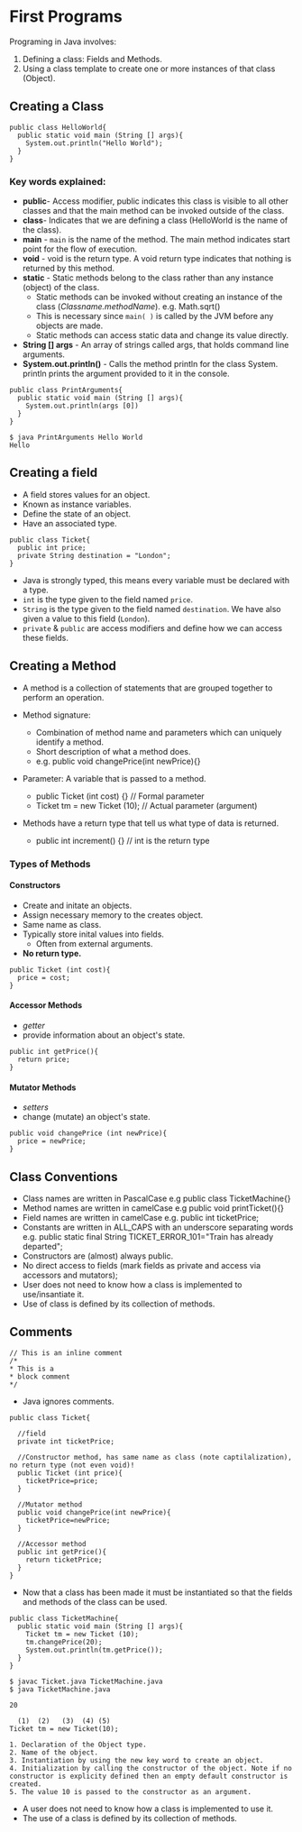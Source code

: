 # First Programs
Programing in Java involves:
1) Defining a class: Fields and Methods.
2) Using a class template to create one or more instances of that class (Object).

## Creating a Class
~~~
public class HelloWorld{
  public static void main (String [] args){
    System.out.println("Hello World");
  }
}
~~~

### Key words explained:
* **public**- Access modifier, public indicates this class is visible to all other classes and that the main method can be invoked outside of the class.   
* **class**- Indicates that we are defining a class (HelloWorld is the name of the class). 
* **main** - `main` is the name of the method. The main method indicates start point for the flow of execution.
* **void** - void is the return type. A void return type indicates that nothing is returned by this method.
* **static** - Static methods belong to the class rather than any instance (object) of the class.
  * Static methods can be invoked without creating an instance of the class (*Classname.methodName*). e.g. Math.sqrt()
  * This is necessary since `main( )` is called by the JVM before any objects are made.
  * Static methods can access static data and change its value directly. 
* **String [] args** - An array of strings called args, that holds command line arguments.
* **System.out.println()** - Calls the method println for the class System. println prints the argument provided to it in the console.

~~~
public class PrintArguments{
  public static void main (String [] args){
    System.out.println(args [0])
  }
}
~~~
~~~
$ java PrintArguments Hello World
Hello
~~~

## Creating a field 

* A field stores values for an object.
* Known as instance variables.
* Define the state of an object.
* Have an associated type.

~~~
public class Ticket{
  public int price;
  private String destination = "London";
}
~~~

* Java is strongly typed, this means every variable must be declared with a type. 
* `int` is the type given to the field named `price`.
* `String` is the type given to the field named `destination`. We have also given a value to this field (`London`).
* `private` & `public` are access modifiers and define how we can access these fields.

## Creating a Method

* A method is a collection of statements that are grouped together to perform an operation.
* Method signature: 
  - Combination of method name and parameters which can uniquely identify a method. 
  - Short description of what a  method does.
  - e.g. public void changePrice(int newPrice){}
 
* Parameter: A variable that is passed to a method. 
  - public Ticket (int cost) {} // Formal parameter
  - Ticket tm =  new Ticket (10); // Actual parameter (argument) 
* Methods have a return type that tell us what type of data is returned.
  - public int increment() {} // int is the return type 

### Types of Methods

#### Constructors

* Create and initate an objects. 
* Assign necessary memory to the creates object.
* Same name as class.
* Typically store inital values into fields.
  - Often from external arguments.
* **No return type.**
~~~
public Ticket (int cost){
  price = cost;
}
~~~


#### Accessor Methods
* *getter* 
* provide information about an object's state.
~~~
public int getPrice(){
  return price;
}
~~~

#### Mutator Methods
* *setters*
* change (mutate) an object's state.
~~~
public void changePrice (int newPrice){
  price = newPrice;
}
~~~

## Class Conventions

* Class names are written in PascalCase e.g public class TicketMachine{}
* Method names are written in camelCase e.g public void printTicket(){}
* Field names are written in camelCase e.g. public int ticketPrice;
* Constants are written in ALL_CAPS with an underscore separating words e.g. 
public static final String TICKET_ERROR_101="Train has already departed";
* Constructors are (almost) always public.
* No direct access to fields (mark fields as private and access via accessors and mutators);
* User does not need to know how a class is implemented to use/insantiate it.
* Use of class is defined by its collection of methods.

## Comments
~~~
// This is an inline comment 
/*
* This is a
* block comment 
*/
~~~
* Java ignores comments.

~~~
public class Ticket{
  
  //field
  private int ticketPrice; 
  
  //Constructor method, has same name as class (note captilalization), no return type (not even void)!  
  public Ticket (int price){ 
    ticketPrice=price;
  }
  
  //Mutator method
  public void changePrice(int newPrice){
    ticketPrice=newPrice;
  }
  
  //Accessor method
  public int getPrice(){
    return ticketPrice;
  }    
}
~~~

* Now that a class has been made it must be instantiated so that the fields and methods of the class can be used.

~~~
public class TicketMachine{
  public static void main (String [] args){
    Ticket tm = new Ticket (10);
    tm.changePrice(20);
    System.out.println(tm.getPrice());
  }
}
~~~

~~~
$ javac Ticket.java TicketMachine.java
$ java TicketMachine.java

20
~~~

~~~
  (1)  (2)   (3)  (4) (5)
Ticket tm = new Ticket(10);

1. Declaration of the Object type.
2. Name of the object.
3. Instantiation by using the new key word to create an object.
4. Initialization by calling the constructor of the object. Note if no constructor is explicity defined then an empty default constructor is created.
5. The value 10 is passed to the constructor as an argument. 
~~~

* A user does not need to know how a class is implemented to use it.
* The use of a class is defined by its collection of methods.
